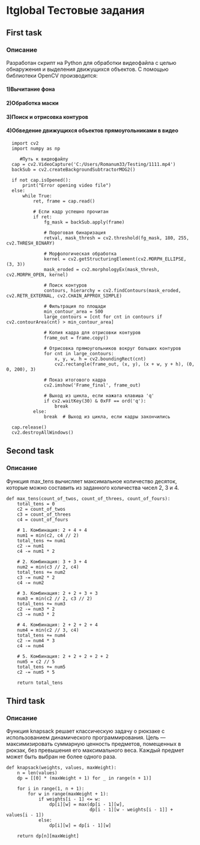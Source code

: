 # Itglobal Тестовые задания 
## First task
### Описание
Разработан скрипт на Python для обработки видеофайла с целью обнаружения и выделения движущихся объектов. С помощью библиотеки OpenCV производится:

#### 1)Вычитание фона
#### 2)Обработка маски
#### 3)Поиск и отрисовка контуров
#### 4)Обведение движущихся объектов прямоугольниками в видео

```
  import cv2
  import numpy as np
  
     #Путь к видеофайлу
  cap = cv2.VideoCapture('C:/Users/Romanum33/Testing/1111.mp4')
  backSub = cv2.createBackgroundSubtractorMOG2()
  
  if not cap.isOpened():
      print("Error opening video file")
  else:
      while True:        
          ret, frame = cap.read()
  
          # Если кадр успешно прочитан
          if ret:            
              fg_mask = backSub.apply(frame)
  
              # Пороговая бинаризация
              retval, mask_thresh = cv2.threshold(fg_mask, 180, 255, cv2.THRESH_BINARY)
  
              # Морфологическая обработка
              kernel = cv2.getStructuringElement(cv2.MORPH_ELLIPSE, (3, 3))
              mask_eroded = cv2.morphologyEx(mask_thresh, cv2.MORPH_OPEN, kernel)
  
              # Поиск контуров
              contours, hierarchy = cv2.findContours(mask_eroded, cv2.RETR_EXTERNAL, cv2.CHAIN_APPROX_SIMPLE)
  
              # Фильтрация по площади
              min_contour_area = 500
              large_contours = [cnt for cnt in contours if cv2.contourArea(cnt) > min_contour_area]
  
              # Копия кадра для отрисовки контуров
              frame_out = frame.copy()
  
              # Отрисовка прямоугольников вокруг больших контуров
              for cnt in large_contours:
                  x, y, w, h = cv2.boundingRect(cnt)
                  cv2.rectangle(frame_out, (x, y), (x + w, y + h), (0, 0, 200), 3)
  
              # Показ итогового кадра
              cv2.imshow('Frame_final', frame_out)
  
              # Выход из цикла, если нажата клавиша 'q'
              if cv2.waitKey(30) & 0xFF == ord('q'):
                  break
          else:
              break  # Выход из цикла, если кадры закончились     
  
  cap.release()
  cv2.destroyAllWindows()
 ```
## Second task
### Описание
Функция max_tens вычисляет максимальное количество десяток, которые можно составить из заданного количества чисел 2, 3 и 4.
```
def max_tens(count_of_twos, count_of_threes, count_of_fours):
    total_tens = 0
    c2 = count_of_twos
    c3 = count_of_threes
    c4 = count_of_fours

    # 1. Комбинация: 2 + 4 + 4
    num1 = min(c2, c4 // 2)
    total_tens += num1
    c2 -= num1
    c4 -= num1 * 2

    # 2. Комбинация: 3 + 3 + 4
    num2 = min(c3 // 2, c4)
    total_tens += num2
    c3 -= num2 * 2
    c4 -= num2

    # 3. Комбинация: 2 + 2 + 3 + 3
    num3 = min(c2 // 2, c3 // 2)
    total_tens += num3
    c2 -= num3 * 2
    c3 -= num3 * 2

    # 4. Комбинация: 2 + 2 + 2 + 4
    num4 = min(c2 // 3, c4)
    total_tens += num4
    c2 -= num4 * 3
    c4 -= num4

    # 5. Комбинация: 2 + 2 + 2 + 2 + 2
    num5 = c2 // 5
    total_tens += num5
    c2 -= num5 * 5

    return total_tens

```
## Third task
### Описание 
Функция knapsack решает классическую задачу о рюкзаке с использованием динамического программирования. Цель — максимизировать суммарную ценность предметов, помещенных в рюкзак, без превышения его максимального веса. Каждый предмет может быть выбран не более одного раза.
```
def knapsack(weights, values, maxWeight):
    n = len(values)
    dp = [[0] * (maxWeight + 1) for _ in range(n + 1)]

    for i in range(1, n + 1):
        for w in range(maxWeight + 1):
            if weights[i - 1] <= w:                
                dp[i][w] = max(dp[i - 1][w],
                               dp[i - 1][w - weights[i - 1]] + values[i - 1])
            else:                
                dp[i][w] = dp[i - 1][w]

    return dp[n][maxWeight]

```
